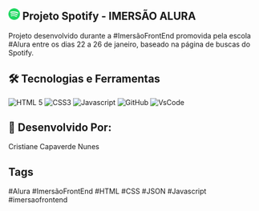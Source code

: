 <img src="src/assets/icons/favicon.png" alt="Logo Spotify" width='23'> Projeto Spotify - IMERSÃO ALURA
-----------
Projeto desenvolvido durante a #ImersãoFrontEnd promovida pela escola #Alura entre os dias 22 a 26 de janeiro, baseado na página de buscas do Spotify.

🛠️ Tecnologias e Ferramentas
-----------
<img src="https://img.shields.io/badge/HTML5-E34F26?style=for-the-badge&logo=html5&logoColor=white" alt="HTML 5">  <img src="https://img.shields.io/badge/CSS3-1572B6?style=for-the-badge&logo=css3&logoColor=white" alt="CSS3"> <img src="https://img.shields.io/badge/JavaScript-323330?style=for-the-badge&logo=javascript&logoColor=F7DF1E" alt="Javascript"> <img src="https://img.shields.io/badge/GitHub-100000?style=for-the-badge&logo=github&logoColor=white" alt="GitHub"> <img src="https://img.shields.io/badge/Visual_Studio_Code-0078D4?style=for-the-badge&logo=visual%20studio%20code&logoColor=white" alt="VsCode">

🚧 Desenvolvido Por:
-----
Cristiane Capaverde Nunes

Tags
---------
#Alura #ImersãoFrontEnd #HTML #CSS #JSON #Javascript #imersaofrontend

          
